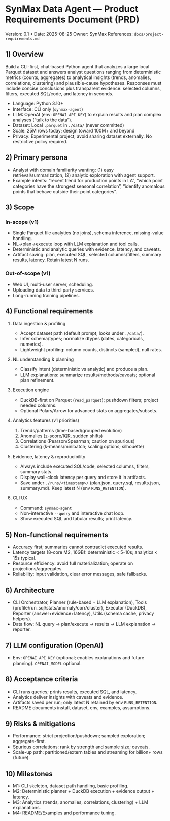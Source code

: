 # SynMax Data Agent — Product Requirements Document (PRD)

Version: 0.1 • Date: 2025-08-25
Owner: SynMax
References: `docs/project-requirements.md`

## 1) Overview
Build a CLI-first, chat-based Python agent that analyzes a large local Parquet dataset and answers analyst questions ranging from deterministic metrics (counts, aggregates) to analytical insights (trends, anomalies, correlations, clustering) and plausible-cause hypotheses. Responses must include concise conclusions plus transparent evidence: selected columns, filters, executed SQL/code, and latency in seconds.

- Language: Python 3.10+
- Interface: CLI only (`synmax-agent`)
- LLM: OpenAI (env: `OPENAI_API_KEY`) to explain results and plan complex analyses (“talk to the data”).
- Dataset: Local `.parquet` in `./data/` (never committed)
- Scale: 25M rows today; design toward 100M+ and beyond
- Privacy: Experimental project; avoid sharing dataset externally. No restrictive policy required.

## 2) Primary persona
- Analyst with domain familiarity wanting: (1) easy retrieval/summarization, (2) analytic exploration with agent support.
- Example intents: “recent trend for production points in LA”, “which point categories have the strongest seasonal correlation”, “identify anomalous points that behave outside their point categories”.

## 3) Scope
### In-scope (v1)
- Single Parquet file analytics (no joins), schema inference, missing-value handling.
- NL→plan→execute loop with LLM explanation and tool calls.
- Deterministic and analytic queries with evidence, latency, and caveats.
- Artifact saving: plan, executed SQL, selected columns/filters, summary results, latency. Retain latest N runs.

### Out-of-scope (v1)
- Web UI, multi-user server, scheduling.
- Uploading data to third-party services.
- Long-running training pipelines.

## 4) Functional requirements
1. Data ingestion & profiling
   - Accept dataset path (default prompt; looks under `./data/`).
   - Infer schema/types; normalize dtypes (dates, categoricals, numerics).
   - Lightweight profiling: column counts, distincts (sampled), null rates.

2. NL understanding & planning
   - Classify intent (deterministic vs analytic) and produce a plan.
   - LLM explanations: summarize results/methods/caveats; optional plan refinement.

3. Execution engine
   - DuckDB-first on Parquet (`read_parquet`); pushdown filters; project needed columns.
   - Optional Polars/Arrow for advanced stats on aggregates/subsets.

4. Analytics features (v1 priorities)
   1) Trends/patterns (time-based/grouped evolution)
   2) Anomalies (z-score/IQR, sudden shifts)
   3) Correlations (Pearson/Spearman; caution on spurious)
   4) Clustering (k-means/minibatch; scaling options; silhouette)

5. Evidence, latency & reproducibility
   - Always include executed SQL/code, selected columns, filters, summary stats.
   - Display wall-clock latency per query and store it in artifacts.
   - Save under `./runs/<timestamp>/` (plan.json, query.sql, results.json, summary.md). Keep latest N (env `RUNS_RETENTION`).

6. CLI UX
   - Command: `synmax-agent`
   - Non-interactive `--query` and interactive chat loop.
   - Show executed SQL and tabular results; print latency.

## 5) Non-functional requirements
- Accuracy first; summaries cannot contradict executed results.
- Latency targets (8-core M2, 16GB): deterministic < 5–10s; analytics < 15s typical.
- Resource efficiency: avoid full materialization; operate on projections/aggregates.
- Reliability: input validation, clear error messages, safe fallbacks.

## 6) Architecture
- CLI Orchestrator, Planner (rule-based + LLM explanation), Tools (profile/run_sql/stats/anomaly/corr/cluster), Executor (DuckDB), Reporter (answer+evidence+latency), Utils (schema cache, privacy helpers).
- Data flow: NL query → plan/execute → results → LLM explanation → reporter.

## 7) LLM configuration (OpenAI)
- Env: `OPENAI_API_KEY` (optional; enables explanations and future planning). `OPENAI_MODEL` optional.

## 8) Acceptance criteria
- CLI runs queries; prints results, executed SQL, and latency.
- Analytics deliver insights with caveats and evidence.
- Artifacts saved per run; only latest N retained by env `RUNS_RETENTION`.
- README documents install, dataset, env, examples, assumptions.

## 9) Risks & mitigations
- Performance: strict projection/pushdown; sampled exploration; aggregate-first.
- Spurious correlations: rank by strength and sample size; caveats.
- Scale-up path: partitioned/extern tables and streaming for billion+ rows (future).

## 10) Milestones
- M1: CLI skeleton, dataset path handling, basic profiling.
- M2: Deterministic planner + DuckDB execution + evidence output + latency.
- M3: Analytics (trends, anomalies, correlations, clustering) + LLM explanations.
- M4: README/Examples and performance tuning.

